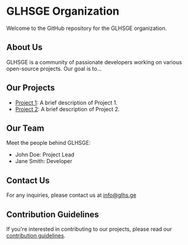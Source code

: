 # GLHSGE Organization

Welcome to the GitHub repository for the GLHSGE organization.

## About Us

GLHSGE is a community of passionate developers working on various open-source projects. Our goal is to...

## Our Projects

- [Project 1](link-to-repo): A brief description of Project 1.
- [Project 2](link-to-repo): A brief description of Project 2.

## Our Team

Meet the people behind GLHSGE:

- John Doe: Project Lead
- Jane Smith: Developer

## Contact Us

For any inquiries, please contact us at info@glhs.ge

## Contribution Guidelines

If you're interested in contributing to our projects, please read our [contribution guidelines](link-to-guidelines).

